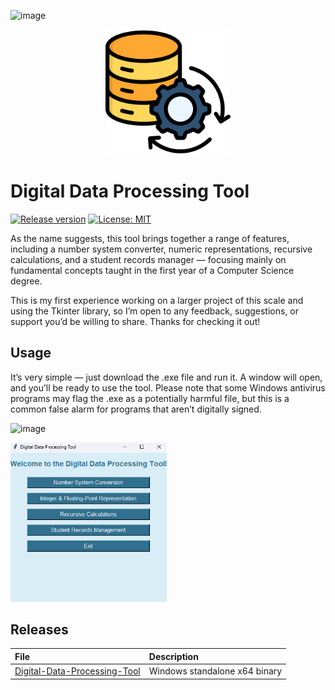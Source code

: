 ![image](https://github.com/user-attachments/assets/2ac1691e-102e-405e-966e-049bb3b1694b)<p align="center"><img src="assets/icon.png" width="200"></p>

# Digital Data Processing Tool

[![Release version](https://img.shields.io/badge/Download-v1.0.0-brightgreen?style=for-the-badge)](#releases "Releases section")
[![License: MIT](https://img.shields.io/badge/-MIT-blue.svg?style=for-the-badge)](LICENSE "License")

As the name suggests, this tool brings together a range of features, including a number system converter, numeric representations, recursive calculations, and a student records manager — focusing mainly on fundamental concepts taught in the first year of a Computer Science degree.

This is my first experience working on a larger project of this scale and using the Tkinter library, so I’m open to any feedback, suggestions, or support you’d be willing to share. Thanks for checking it out!

## Usage

It’s very simple — just download the .exe file and run it. A window will open, and you’ll be ready to use the tool. Please note that some Windows antivirus programs may flag the .exe as a potentially harmful file, but this is a common false alarm for programs that aren’t digitally signed.

![image]()<p><img src="assets/123404.png" width="250"></p>

## Releases

File|Description
:---|:---
[Digital-Data-Processing-Tool](https://github.com/skylabneocat/Digital-Data-Processing-Tool/releases/download/v1.0.0/Digital.Data.Processing.Tool.exe)|Windows standalone x64 binary
